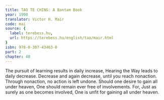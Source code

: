 ```yaml
---
title: TAO TE CHING: A Bantam Book
year: 1990
translator: Victor H. Mair
code: mai
source: {
  label: terebess.hu,
  url: https://terebess.hu/english/tao/mair.html
}
isbn: 978-0-307-43463-0
part: 2
chapter: 48
---
```

The pursuit of learning results in daily increase,
Hearing the Way leads to daily decrease.
Decrease and again decrease, until you reach nonaction.
Through nonaction, no action is left undone.
Should one desire to gain all under heaven,
One should remain ever free of involvements.
For,
Just as surely as one becomes involved,
One is unfit for gaining all under heaven.